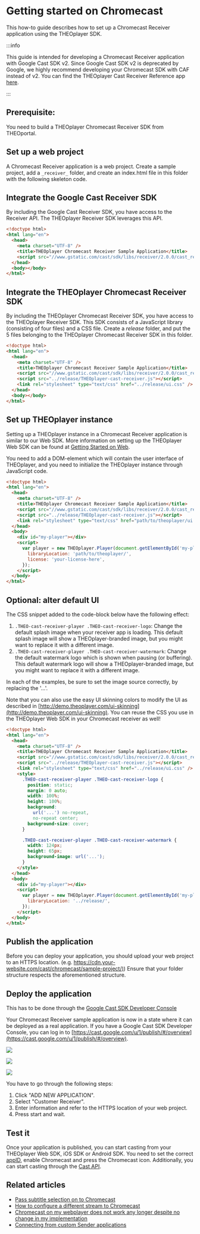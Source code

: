 # Getting started on Chromecast

This how-to guide describes how to set up a Chromecast Receiver application using the THEOplayer SDK.

:::info

This guide is intended for developing a Chromecast Receiver application with Google Cast SDK v2. Since Google Cast SDK v2 is deprecated by Google, we highly recommend developing your Chromecast SDK with CAF instead of v2. You can find the THEOplayer Cast Receiver Reference app [here](https://github.com/THEOplayer/samples-google-cast-v3-receiver).

:::

## Prerequisite:

You need to build a THEOplayer Chromecast Receiver SDK from THEOportal.

## Set up a web project

A Chromecast Receiver application is a web project. Create a sample project, add a `_receiver_` folder, and create an index.html file in this folder with the following skeleton code.

## Integrate the Google Cast Receiver SDK

By including the Google Cast Receiver SDK, you have access to the Receiver API. The THEOplayer Receiver SDK leverages this API.

```html
<!doctype html>
<html lang="en">
  <head>
    <meta charset="UTF-8" />
    <title>THEOplayer Chromecast Receiver Sample Application</title>
    <script src="//www.gstatic.com/cast/sdk/libs/receiver/2.0.0/cast_receiver.js"></script>
  </head>
  <body></body>
</html>
```

## Integrate the THEOplayer Chromecast Receiver SDK

By including the THEOplayer Chromecast Receiver SDK, you have access to the THEOplayer Receiver SDK. This SDK consists of a JavaScript library (consisting of four files) and a CSS file. Create a _release_ folder, and put the 5 files belonging to the THEOplayer Chromecast Receiver SDK in this folder.

```html
<!doctype html>
<html lang="en">
  <head>
    <meta charset="UTF-8" />
    <title>THEOplayer Chromecast Receiver Sample Application</title>
    <script src="//www.gstatic.com/cast/sdk/libs/receiver/2.0.0/cast_receiver.js"></script>
    <script src="../release/THEOplayer-cast-receiver.js"></script>
    <link rel="stylesheet" type="text/css" href="../release/ui.css" />
  </head>
  <body></body>
</html>
```

## Set up THEOplayer instance

Setting up a THEOplayer instance in a Chromecast Receiver application is similar to our Web SDK. More information on setting up the THEOplayer Web SDK can be found at [Getting Started on Web](../01-web/00-getting-started.mdx).

You need to add a DOM-element which will contain the user interface of THEOplayer, and you need to initialize the THEOplayer instance through JavaScript code.

```html
<!doctype html>
<html lang="en">
  <head>
    <meta charset="UTF-8" />
    <title>THEOplayer Chromecast Receiver Sample Application</title>
    <script src="//www.gstatic.com/cast/sdk/libs/receiver/2.0.0/cast_receiver.js"></script>
    <script src="../release/THEOplayer-cast-receiver.js"></script>
    <link rel="stylesheet" type="text/css" href="path/to/theoplayer/ui.css" />
  </head>
  <body>
    <div id="my-player"></div>
    <script>
      var player = new THEOplayer.Player(document.getElementById('my-player'), {
        libraryLocation: 'path/to/theoplayer/',
        license: 'your-license-here',
      });
    </script>
  </body>
</html>
```

## Optional: alter default UI

The CSS snippet added to the code-block below have the following effect:

1.  `.THEO-cast-receiver-player .THEO-cast-receiver-logo`: Change the default splash image when your receiver app is loading. This default splash image will show a THEOplayer-branded image, but you might want to replace it with a different image.
2.  `.THEO-cast-receiver-player .THEO-cast-receiver-watermark`: Change the default watermark logo which is shown when pausing (or buffering). This default watermark logo will show a THEOplayer-branded image, but you might want to replace it with a different image.

In each of the examples, be sure to set the image source correctly, by replacing the '...'.

Note that you can also use the easy UI skinning colors to modify the UI as described in [http://demo.theoplayer.com/ui-skinning](http://demo.theoplayer.com/ui-skinning). You can reuse the CSS you use in the THEOplayer Web SDK in your Chromecast receiver as well!

```html
<!doctype html>
<html lang="en">
  <head>
    <meta charset="UTF-8" />
    <title>THEOplayer Chromecast Receiver Sample Application</title>
    <script src="//www.gstatic.com/cast/sdk/libs/receiver/2.0.0/cast_receiver.js"></script>
    <script src="../release/THEOplayer-cast-receiver.js"></script>
    <link rel="stylesheet" type="text/css" href="../release/ui.css" />
    <style>
      .THEO-cast-receiver-player .THEO-cast-receiver-logo {
        position: static;
        margin: 0 auto;
        width: 100%;
        height: 100%;
        background:
          url('...') no-repeat,
          no-repeat center;
        background-size: cover;
      }

      .THEO-cast-receiver-player .THEO-cast-receiver-watermark {
        width: 124px;
        height: 65px;
        background-image: url('...');
      }
    </style>
  </head>
  <body>
    <div id="my-player"></div>
    <script>
      var player = new THEOplayer.Player(document.getElementById('my-player'), {
        libraryLocation: '../release/',
      });
    </script>
  </body>
</html>
```

## Publish the application

Before you can deploy your application, you should upload your web project to an HTTPS location. (e.g. [https://cdn.your-website.com/cast/chromecast/sample-project/)](https://cdn.your-website.com/cast/chromecast/sample-project/)) Ensure that your folder structure respects the aforementioned structure.

## Deploy the application

This has to be done through the [Google Cast SDK Developer Console](https://developers.google.com/cast/docs/registration)

Your Chromecast Receiver sample application is now in a state where it can be deployed as a real application. If you have a Google Cast SDK Developer Console, you can log in to [https://cast.google.com/u/1/publish/#/overview](https://cast.google.com/u/1/publish/#/overview).

![](../../../../../theoplayer/assets/img/image2018-5-25_15-31-6.png)

![](../../../../../theoplayer/assets/img/image2018-5-25_15-31-19.png)

![](../../../../../theoplayer/assets/img/image2018-5-25_15-31-26.png)

You have to go through the following steps:

1.  Click "ADD NEW APPLICATION".
2.  Select "Customer Receiver".
3.  Enter information and refer to the HTTPS location of your web project.
4.  Press start and wait.

## Test it

Once your application is published, you can start casting from your THEOplayer Web SDK, iOS SDK or Android SDK. You need to set the correct [appID](pathname:///theoplayer/v8/api-reference/web/interfaces/CastConfiguration.html), enable Chromecast and press the Chromecast icon. Additionally, you can start casting through the [Cast API](pathname:///theoplayer/v8/api-reference/web/interfaces/GlobalCast.html).

## Related articles

- [Pass subtitle selection on to Chromecast](../../../how-to-guides/03-cast/01-chromecast/05-pass-subtitle-section-on-to-chromecast.md)
- [How to configure a different stream to Chromecast](../../../how-to-guides/03-cast/01-chromecast/03-how-to-configure-to-a-different-stream.md)
- [Chromecast on my webplayer does not work any longer despite no change in my implementation](../../../faq/54-chromecast-on-weblayer-does-not-longer-work.md)
- [Connecting from custom Sender applications](../../../how-to-guides/03-cast/01-chromecast/01-connecting-from-custom-sender-applications.md)
